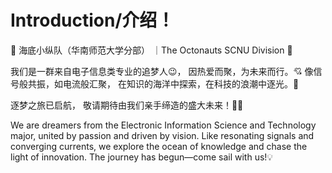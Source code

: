 # Introduction/介绍！
🌊 海底小纵队（华南师范大学分部）
｜The Octonauts SCNU Division 🌊

我们是一群来自电子信息类专业的追梦人😉，
因热爱而聚，为未来而行。💘
像信号般共振，如电流般汇聚，
在知识的海洋中探索，在科技的浪潮中逐光。🧐

逐梦之旅已启航，
敬请期待由我们亲手缔造的盛大未来！🎉🎉

We are dreamers from the Electronic Information Science and Technology major,
united by passion and driven by vision. Like resonating signals and converging currents,
we explore the ocean of knowledge and chase the light of innovation.
The journey has begun—come sail with us!💡
  
